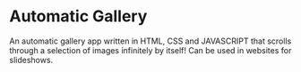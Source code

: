 # Automatic Gallery

An automatic gallery app written in HTML, CSS and JAVASCRIPT that scrolls through a selection of images infinitely by itself! Can be used in websites for slideshows.